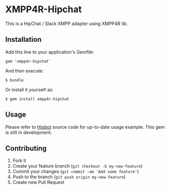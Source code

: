 # XMPP4R-Hipchat

This is a HipChat / Slack XMPP adapter using XMPP4R lib.

## Installation

Add this line to your application's Gemfile:

    gem 'xmpp4r-hipchat'

And then execute:

    $ bundle

Or install it yourself as:

    $ gem install xmpp4r-hipchat

## Usage

Please refer to [Hipbot](https://github.com/pewniak747/hipbot) source code for up-to-date usage example. This gem is still in development.

## Contributing

1. Fork it
2. Create your feature branch (`git checkout -b my-new-feature`)
3. Commit your changes (`git commit -am 'Add some feature'`)
4. Push to the branch (`git push origin my-new-feature`)
5. Create new Pull Request

